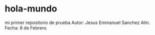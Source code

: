 # hola-mundo
mi primer repositorio de prueba 
Autor: Jesus Emmanuel Sanchez Alm.
Fecha: 8 de Febrero.
